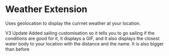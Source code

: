 # Weather Extension
Uses geolocation to display the currnet weather at your location.

V3 Update
Added sailing customisation so it tells you to go sailing if the conditions are good for it, it displays a GIF, and it also displays the closest water body to your location with the distance and the name. It is also bigger than before